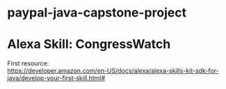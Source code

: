 # paypal-java-capstone-project
# Alexa Skill: CongressWatch

First resource:  
https://developer.amazon.com/en-US/docs/alexa/alexa-skills-kit-sdk-for-java/develop-your-first-skill.html#

